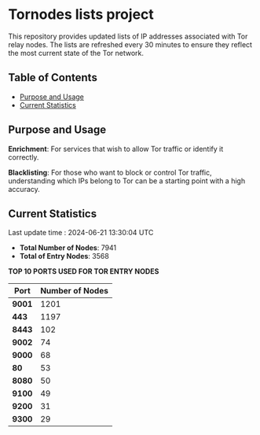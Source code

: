 # Tornodes lists project

This repository provides updated lists of IP addresses associated with Tor relay nodes. The lists are refreshed every 30 minutes to ensure they reflect the most current state of the Tor network.

## Table of Contents

- [Purpose and Usage](#purpose-and-usage)
- [Current Statistics](#current-statistics)


## Purpose and Usage

**Enrichment**: For services that wish to allow Tor traffic or identify it correctly.

**Blacklisting**: For those who want to block or control Tor traffic, understanding which IPs belong to Tor can be a starting point with a high accuracy.

## Current Statistics

Last update time : 2024-06-21 13:30:04 UTC

- **Total Number of Nodes**: 7941
- **Total of Entry Nodes**: 3568

**TOP 10 PORTS USED FOR TOR ENTRY NODES**

| **Port** | **Number of Nodes** |
|------|-----------------|
| **9001**   | 1201  |
| **443**   | 1197  |
| **8443**   | 102  |
| **9002**   | 74  |
| **9000**   | 68  |
| **80**   | 53  |
| **8080**   | 50  |
| **9100**   | 49  |
| **9200**   | 31  |
| **9300**   | 29  |

